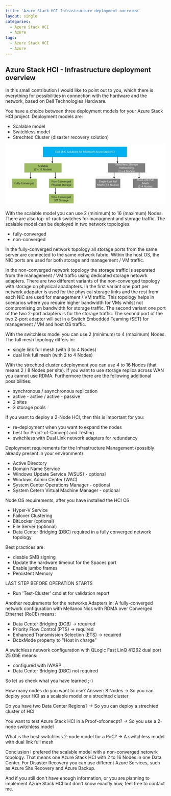 ```yaml
---
title: 'Azure Stack HCI Infrastructure deployment overview'
layout: single
categories:
  - Azure Stack HCI
  - Azure
tags:
  - Azure Stack HCI
  - Azure
---
```


## **Azure Stack HCI  - Infrastructure deployment overview**

In this small contribution I would like to point out to you, which there is everything for possibilities in connection with the hardware and the network, based on Dell Technologies Hardware.

You have a choice between three deployment models for your Azure Stack HCI project.
Deployment models are:
- Scalable model
- Switchless model
- Strechted Cluster (disaster recovery solution)


![HCI Infrastructure deployment](/assets/images/DellAzSHCIinfrastructuredeployments.jpg)


With the scalable model you can use 2 (minimum) to  16 (maximum) Nodes. There are also top-of-rack switches for managment and storage traffic.
The scalable model can be deployed in two network topologies.
- fully-converged
- non-converged

In the fully-converged network topology all storage ports from the same server are connected to the same network fabric. Within the host OS, the NIC ports are used for both storage and management / VM traffic. 

In the non-converged network topology the storage traffic is seperated from the management / VM traffic using dedicated storage netowrk adapters.
There are two different variants of the non-converged topology with storage on physical apadapters. 
In the first variant one port per network adapater is used for the physical storage links and the rest from each NIC are used for management / VM traffic. This topology helps in scenarios where you require higher bandwidth for VMs whilst not compromising on bandwidth for storage traffic.
The second variant one port of the two 2-port adapters is for the storage traffic. The second port of the two 2-port adapter will set in a Switch Embedded Teaming (SET) for management / VM  and host OS traffic.


With the switchless model you can use 2 (minimum) to 4 (maximum) Nodes. The full mesh topology differs in:
- single link full mesh (with 3 to 4 Nodes)
- dual link full mesh (with 2 to 4 Nodes)


With the strechted cluster cdeployment you can use 4 to 16 Nodes (that means 2 / 8 Nodes per site). If you want to use storage replica across WAN you cannot use RDMA. Furthermore there are the following additional possibilities:
- synchronous / asynchronous replication
- active - active / active - passive
- 2 sites
- 2 storage pools


If you want to deploy a 2-Node HCI, then this is important for you:
- re-deployment when you want to expand the nodes
- best for Proof-of-Concept and Testing
- switchless with Dual Link network adapters for redundancy


Deployment requirements for the Infrastructure Management (possibly already present in your environment)
- Active Directory
- Domain Name Service
- Windows Update Service (WSUS) - optional
- Windows Admin Center (WAC)
- System Center Operations Manager - optional
- System Cetern Virtual Machine Manager - optional


Node OS requirements, after you have installed the HCI OS
- Hyper-V Service
- Failover Clustering
- BitLocker (optional)
- File Server (optional)
- Data Center Bridging (DBC) required in a fully converged network topology


Best practices are:
- disable SMB signing
- Update the hardware timeout for the Spaces port
- Enable jumbo frames
- Persistent Memory


LAST STEP BEFORE OPERATION STARTS
- Run 'Test-Cluster' cmdlet for validation report


Another requirements for the networks Adapters in:
A fully-converged network configuration with Mellanox Nics with RDMA over Converged Ethernet (RoCE) means:
- Data Center Bridging (DCB) -> required
- Priority Flow Control (PTS) -> required
- Enhanced Transmission Selection (ETS) -> required
- DcbxMode property to "Host in charge"

A switchless network configuration with QLogic Fast LinQ 41262 dual port 25 GbE means:
- configured with iWARP
- Data Center Bridging (DBC) not required


So let us check what you have learned ;-)

How many nodes do you want to use? Answer: 8 Nodes
-> So you can deploy your HCI as a scalable model or a strechted cluster

Do you have two Data Center Regions?
-> So you can deploy a strechted cluster of HCI

You want to test Azure Stack HCI in a Proof-ofconecpt?
-> So you use a 2-node switchless model

What is the best switchless 2-node model for a PoC?
-> A switchless model with dual link full mesh


Conclusion
I prefered the scalable model with a non-converged netowrk topology. That means one Azure Stack HCI with 2 to 16 Nodes in one Data Center. For Disaster Recovery you can use different Azure Services, such as Azure Site Recovery and Azure Backup.

And if you still don't have enough information, or you are planning to implement Azure Stack HCI but don't know exactly how, feel free to contact me.
